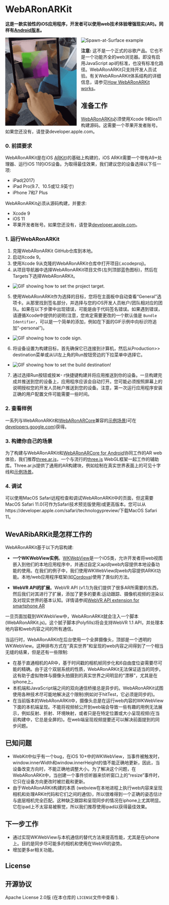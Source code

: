 # WebARonARKit

**这是一款实验性的iOS应用程序，开发者可以使用web技术体验增强现实(AR)。同样有[Android版本](https://github.com/google-ar/WebARonARCore)。**

<img alt="Spawn-at-Camera example" src="https://github.com/google-ar/three.ar.js/raw/master/examples/screencaps/20170829-arkit-spawnAtCamera-1.gif" style="float: left; object-fit: cover; width: 45%; height: 20em; margin-right: 1em; "><img alt="Spawn-at-Surface example" src="https://github.com/google-ar/three.ar.js/raw/master/examples/screencaps/20170829-arkit-spawnAtSurface-1.gif" style="width: 45%; height: 20em; object-fit: cover;">

**注意:** 这不是一个正式的谷歌产品。它也不是一个功能齐全的web浏览器。即没有启用JavaScript api的标准，也没有标准化路径。WebARonARKit只支持开发人员试验。有关WebARonARKit体系结构的详细信息，请参见[How WebARonARKit works](#HowWebARonARKitWorks)。

## 准备工作

[WebARonARKit](http://developer.apple.com)必须使用Xcode 9和ios11构建源码。这需要一个苹果开发者账号。如果您还没有，请登录developer.apple.com。

### <a name="Prerequisites">0. 前提要求</a>

WebARonARKit是在iOS [ARKit](https://developer.apple.com/arkit/))的基础上构建的，iOS ARKit需要一个带有A9+处理器、运行iOS 11的iOS设备。为取得最佳效果，我们建议您的设备选择以下任一项:

- iPad(2017)
- iPad Pro(9.7、10.5或12.9英寸)
- iPhone 7和7 Plus

WebARonARKit必须从源码构建，并要求:

- Xcode 9
- iOS 11
- 苹果开发者账号。如果您还没有，请登录[developer.apple.com](http://developer.apple.com)。

### <a name="RunWebARonARKit">1. 运行WebARonARKit</a>

1. 克隆WebARonARKit GitHub仓库到本地。
2. 启动Xcode 9。
3. 使用Xcode 9从克隆的WebARonARKit仓库中打开项目(.xcodeproj)。
4. 从项目导航器中选择WebARonARKit项目文件(左列顶部蓝色图标)，然后在Targets下选择WebARonARKit。

  - ![GIF showing how to set the project target.](https://media.giphy.com/media/xUOxfc84FVlNqqeJeU/giphy.gif)
5. 使用WebARonARKit作为选择的目标，您将在主面板中自动查看“General”选项卡。从那里找到签名部分，并选择与您的iOS开发人员帐户/团队相对应的团队。如果在以下步骤中出现错误，可能是由于代码签名错误。如果遇到错误，请遵循Xcode中提供的说明(注意，您肯定需要更改的一个默认值是 `Bundle Identifier`，可以是一个简单的添加，例如在下面的GIF示例中向标识符追加“-personal”)。

  - ![GIF showing how to code sign.](https://media.giphy.com/media/3osBL6RqUu3prBVYOc/giphy.gif)
6. 将设备设置为构建目标，首先确保它已连接到计算机，然后从Production>> destination菜单或从UI左上角的Run按钮旁边的下拉菜单中选择它。
  - ![GIF showing how to set the build destination!](https://media.giphy.com/media/3osBL6aab1y581gPyE/giphy.gif)
7. 通过选择Run按钮或按⌘- r快捷键构建并将应用推送到你的设备。一旦构建完成并推送到您的设备上，应用程序应该会自动打开。您可能必须按照屏幕上的说明授权您的开发人员帐户推送到您的设备。注意，第一次运行应用程序安装正确的用户配置文件可能需要一些时间。

### <a name="ViewingExamples">2. 查看样例</a>

一系列与WebARonARKit和[WebARonARCore](https://github.com/google-ar/WebARonARCore)兼容的[示例场景](https://developers.google.com/ar/develop/web/getting-started#examples))可在[developers.google.com](https://github.com/google-ar/WebARonARCore))获得。

### <a name="BuildingScenes">3. 构建你自己的场景</a>

为了构建与WebARonARKit和[WebARonARCore for Android](https://github.com/google-ar/WebARonARCore)协同工作的AR web体验，我们推荐[three.ar.js](https://github.com/google-ar/three.ar.js)，一个与流行的[three.js](http://threejs.org) WebGL框架一起工作的辅助库。Three.ar.js提供了通用的AR构建块，例如绘制在真实世界表面上的可见十字线和[示例场景](https://github.com/google-ar/three.ar.js#examples)。

### <a name="Debugging">4. 调试</a>

可以使用MacOS Safari远程检查和调试WebARonARKit中的页面，但这需要MacOS Safari 11.0(可作为Safari技术预览版使用)或更高版本。您可以从https://developer.apple.com/safari/technologypreview/下载MacOS Safari 11。

## <a name="HowWebARonARKitWorks">WevARibARKit是怎样工作的</a>

WebARonARKit基于以下内容构建:

- **一个WKWebView实例**。[WKWebView](https://developer.apple.com/documentation/webkit/wkwebview)是一个iOS类，允许开发者将web视图嵌入到他们的本地应用程序中，并通过自定义api向web内容提供本地设备功能的使用。在我们的例子中，我们使用WKWebView向web内容提供ARKit功能。本地/web应用程序框架(如[Cordova](https://cordova.apache.org/))使用了类似的方法。

- **WebVR API的扩展**。WebVR API (v1.1)为我们提供了很多AR所需要的东西，然后我们对其进行了扩展，添加了更多的要素:运动跟踪、摄像机视频的渲染以及对现实世界的基本认知。详情请参阅[WebVR API extension for smartphone AR](https://github.com/google-ar/three.ar.js/blob/master/webvr_ar_extension.md)

一旦页面加载到WKWebView中，WebARonARKit就会注入一个脚本(WebARonARKit.js)。这个腻子脚本(Polyfills)将会支持WebVR 1.1 API，并处理本地内容和web内容之间的所有通信。

当运行时，WebARonARKit在后台使用一个全屏摄像头，顶部是一个透明的WKWebView。这种排布方式在“真实世界”和呈现的web内容之间得到了一个相当无缝的结果，但是还有一些限制:

- 在基于直通相机的AR中，基于时间戳的相机帧同步化和6自由度位姿需要尽可能的精确。由于这个双层系统的性质，WebARonARKit无法保证适当的同步。这有助于虚拟物体与摄像头拍摄到的真实世界之间明显的“漂移”，尤其是在iphone上。
- 本机端和JavaScript端之间的双向通信桥接总是异步的。WebARonARKit试图使用各种技术尽可能地解决这个限制(例如对于hitTest，它必须是同步的)。
- 在当前版本的WebARonARKit中，摄像头总是在运行web内容的WKWebView下面的本机端呈现。不能将视频帧公开到web端会导致一些有趣的用例无法展示，例如反射、折射、环境映射，或者只是在特定位置或大小呈现视频(在当前构建中，它总是全屏的)。在web端呈现视频提要还可以解决前面提到的同步问题。

## <a name="KnownIssues">已知问题</a>

- WebKit中似乎有一个bug，在iOS 10+中的WKWebView，当事件被触发时，window.innerWidth和window.innerHeight的值不能正确地更新，因此，当设备改变方向时，不能正确地调整大小。为了解决这个问题，在WebARonARKit中，当创建一个事件侦听器来侦听窗口上的“resize”事件时，它只在设备方向更改时被拦截和更新。
- 由于WebARonARKit构建的本质 (webview在本地进程上执行web内容来呈现相机和处理ARKit代码和它们之间的通信)，所以很难得到一个正确的姿态估计与底层相机完全匹配。这种缺乏跟踪和呈现同步的情况在iphone上尤其明显。它在ipad上不太容易被察觉，所以我们推荐使用ipad以获得最佳效果。

## <a name="FutureWork">下一步工作</a>

- 通过实现WKWebView与本机通信的替代方法来提高性能，尤其是在iphone上。目的是同步尽可能多的相机和使用在WebVR的姿势。
- 增加更多ar相关功能。

## <a name="License">License</a>

## <a name="License">开源协议</a>

Apache License 2.0版 (在本仓库的 `LICENSE`文件中查看 ).
